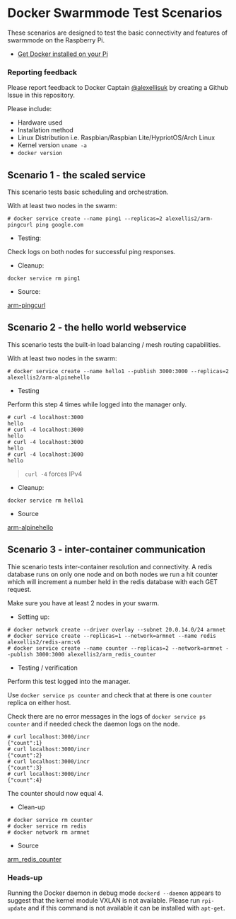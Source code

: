 # Docker Swarmmode Test Scenarios

These scenarios are designed to test the basic connectivity and features of swarmmode on the Raspberry Pi.

* [Get Docker installed on your Pi](http://blog.alexellis.io/getting-started-with-docker-on-raspberry-pi/)

### Reporting feedback

Please report feedback to Docker Captain [@alexellisuk](http://twitter.com/alexellisuk) by creating a Github Issue in this repository. 

Please include:

* Hardware used
* Installation method
* Linux Distribution i.e. Raspbian/Raspbian Lite/HypriotOS/Arch Linux
* Kernel version `uname -a`
* `docker version`

## Scenario 1 - the scaled service

This scenario tests basic scheduling and orchestration.

With at least two nodes in the swarm:

```
# docker service create --name ping1 --replicas=2 alexellis2/arm-pingcurl ping google.com
```

* Testing:

Check logs on both nodes for successful ping responses.

* Cleanup:

```
docker service rm ping1
```

* Source:

[arm-pingcurl](https://github.com/alexellis/swarmmode-tests/tree/master/arm/arm-pingcurl)

## Scenario 2 - the hello world webservice

This scenario tests the built-in load balancing / mesh routing capabilities.

With at least two nodes in the swarm:

```
# docker service create --name hello1 --publish 3000:3000 --replicas=2 alexellis2/arm-alpinehello
```

* Testing

Perform this step 4 times while logged into the manager only.

```
# curl -4 localhost:3000
hello
# curl -4 localhost:3000
hello
# curl -4 localhost:3000
hello
# curl -4 localhost:3000
hello
```

> `curl -4` forces IPv4

* Cleanup:

```
docker service rm hello1
```

* Source

[arm-alpinehello](https://github.com/alexellis/swarmmode-tests/tree/master/arm/arm-alpinehello)

## Scenario 3 - inter-container communication

Thie scenario tests inter-container resolution and connectivity. A redis database runs on only one node and on both nodes we run a hit counter which will increment a number held in the redis database with each GET request.

Make sure you have at least 2 nodes in your swarm.

* Setting up:

```
# docker network create --driver overlay --subnet 20.0.14.0/24 armnet
# docker service create --replicas=1 --network=armnet --name redis alexellis2/redis-arm:v6
# docker service create --name counter --replicas=2 --network=armnet --publish 3000:3000 alexellis2/arm_redis_counter
```

* Testing / verification

Perform this test logged into the manager.

Use `docker service ps counter` and check that at there is one `counter` replica on either host.

Check there are no error messages in the logs of `docker service ps counter` and if needed check the daemon logs on the node.

```
# curl localhost:3000/incr
{"count":1}
# curl localhost:3000/incr
{"count":2}
# curl localhost:3000/incr
{"count":3}
# curl localhost:3000/incr
{"count":4}

```

The counter should now equal 4.

* Clean-up

```
# docker service rm counter
# docker service rm redis
# docker network rm armnet
```

* Source

[arm_redis_counter](https://github.com/alexellis/swarmmode-tests/tree/master/arm/arm_redis_counter)


### Heads-up

Running the Docker daemon in debug mode `dockerd --daemon` appears to suggest that the kernel module VXLAN is not available. Please run `rpi-update` and if this command is not available it can be installed with `apt-get`.
